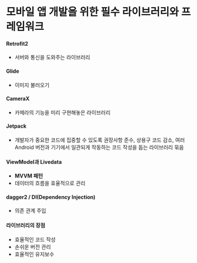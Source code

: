# 모바일 앱 개발을 위한 필수 라이브러리와 프레임워크



#### Retrofit2

- 서버와 통신을 도와주는 라이브러리



#### Glide

- 이미지 불러오기



#### CameraX

- 카메라의 기능을 미리 구현해놓은 라이브러리



#### Jetpack

- 개발자가 중요한 코드에 집중할 수 있도록 권장사항 준수, 상용구 코드 감소, 여러  Android 버전과 기기에서 일관되게 작동하는 코드 작성을 돕는 라이브러리 묶음



#### ViewModel과 Livedata

- **MVVM 패턴**
- 데이터의 흐름을 효율적으로 관리



#### dagger2 / DI(Dependency Injection)

- 의존 관계 주입



#### 라이브러리의 장점

- 효율적인 코드 작성
- 손쉬운 버전 관리
- 효율적인 유지보수

